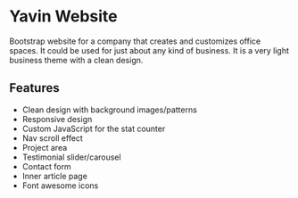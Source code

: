 # Yavin Website

Bootstrap website for a company that creates and customizes office spaces. It could be used for just about any kind of business. It is a very light business theme with a clean design.

## Features

- Clean design with background images/patterns
- Responsive design
- Custom JavaScript for the stat counter
- Nav scroll effect
- Project area
- Testimonial slider/carousel
- Contact form
- Inner article page
- Font awesome icons
